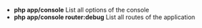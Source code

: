 * **php app/console** List all options of the console   
* **php app/console router:debug** List all routes of the application


